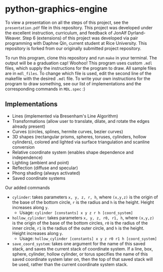 # python-graphics-engine

To view a presentation on all the steps of this project, see the `presentation.pdf` file in this repository.
This project was developed under the excellent instruction, curriculum, and feedback of JonAlf Dyrland-Weaver.
Step 6 (extensions) of this project was developed via pair programming with Daphne Qin, current student at Rice University. This repository is forked from our originally submitted project repository.

To run this program, clone this repository and run `make` in your terminal. The output will be a graduation cap! Woohoo! This program uses custom `.mdl` files, which supply the instructions for the program to draw. All sample files are in `mdl_files`. To change which file is used, edit the second line of the makefile with the desired `.mdl` file. To write your own instructions for the program to draw something, see our list of implementations and the corresponding commands in `MDL.spec` :)

## Implementations
* Lines (implemented via Bresenham's Line Algorithm)
* Transformations (allow user to translate, dilate, and rotate the edges already present)
* Curves (circles, splines, hermite curves, bezier curves)
* 3D shapes (rectangular prisms, spheres, toruses, cylinders, hollow cylinders), colored and lighted via surface triangulation and scanline conversion
* Relative coordinate system (enables shape dependence and independence)
* Lighting (ambient and point)
* Reflection (diffuse and specular)
* Phong shading (always activated)
* Saved coordinate systems
 
Our added commands
* `cylinder`: takes parameters `x, y, z, r, h`, where `(x,y,z)` is the origin of the base of the bottom circle, `r` is the radius and `h` is the height. Height increases along `y`.
    * Usage: `cylinder [constants] x y z r h [coord_system]`
* `hollow_cylinder`: takes parameters `x, y, z, r0, r1, h`, where `(x,y,z)` is the origin of the base of the bottom circles, `r0` is the radius of the inner circle, `r1` is the radius of the outer circle, and `h` is the height. Height increases along `y`.
    * Usage: `hollow_cylinder [constants] x y z r0 r1 h [coord_system]`
* `save_coord_system`: takes one argument for the name of this saved stack, and saves the current stack of coordinate system. If a line, box, sphere, cylinder, hollow cylinder, or torus specifies the name of this saved coordinate system later on, then the top of that saved stack will be used, rather than the current coordinate system stack.
